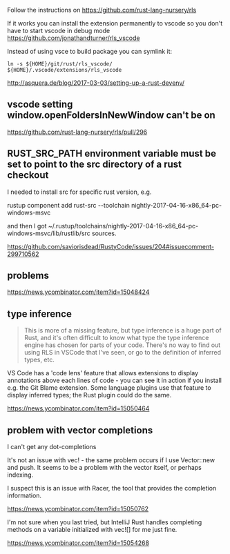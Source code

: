 Follow the instructions on https://github.com/rust-lang-nursery/rls

If it works you can install the extension permanently to vscode so you don't have to start vscode in debug mode https://github.com/jonathandturner/rls_vscode

Instead of using vsce to build package you can symlink it:

`ln -s ${HOME}/git/rust/rls_vscode/ ${HOME}/.vscode/extensions/rls_vscode`

http://asquera.de/blog/2017-03-03/setting-up-a-rust-devenv/

## vscode setting window.openFoldersInNewWindow can't be on

https://github.com/rust-lang-nursery/rls/pull/296

## RUST_SRC_PATH environment variable must be set to point to the src directory of a rust checkout

I needed to install src for specific rust version, e.g.

rustup component add rust-src --toolchain nightly-2017-04-16-x86_64-pc-windows-msvc

and then I got ~/.rustup/toolchains/nightly-2017-04-16-x86_64-pc-windows-msvc/lib/rustlib/src sources.

https://github.com/saviorisdead/RustyCode/issues/204#issuecomment-299710562

## problems

https://news.ycombinator.com/item?id=15048424

## type inference

> This is more of a missing feature, but type inference is a huge part of Rust, and it's often difficult to know what type the type inference engine has chosen for parts of your code. There's no way to find out using RLS in VSCode that I've seen, or go to the definition of inferred types, etc.

VS Code has a 'code lens' feature that allows extensions to display annotations above each lines of code - you can see it in action if you install e.g. the Git Blame extension.
Some language plugins use that feature to display inferred types; the Rust plugin could do the same.

https://news.ycombinator.com/item?id=15050464


## problem with vector completions

I can't get any dot-completions

It's not an issue with vec! - the same problem occurs if I use Vector::new and push. It seems to be a problem with the vector itself, or perhaps indexing.

I suspect this is an issue with Racer, the tool that provides the completion information.

https://news.ycombinator.com/item?id=15050762

I'm not sure when you last tried, but IntelliJ Rust handles completing methods on a variable initialized with vec![] for me just fine.

https://news.ycombinator.com/item?id=15054268
